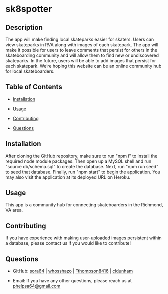 
  # sk8spotter

  

  ## Description

  The app will make finding local skateparks easier for skaters. Users can view skateparks in RVA along with images of each skatepark. The app will make it possible for users to leave comments that persist for others in the skateboarding community and will allow them to find new or undiscovered skateparks. In the future, users will be able to add images that persist for each skatepark. We’re hoping this website can be an online community hub for local skateboarders.

  ## Table of Contents

  - [Installation](#installation)
  - [Usage](#usage)
  
  - [Contributing](#contributing)
    
  
  - [Questions](#questions)
  

  ## Installation

  After cloning the GitHub repository, make sure to run "npm i" to install the required node module packages. Then open up a MySQL shell and run "source db/schema.sql" to create the database. Next, run "npm run seed" to seed that database. Finally, run "npm start" to begin the application. You may also visit the application at its deployed URL on Heroku.

  ## Usage

  This app is a community hub for connecting skateboarders in the Richmond, VA area.


  ## Contributing
  If you have experience with making user-uploaded images persistent within a database, please contact us if you would like to contribute!
    





  ## Questions

  - GitHub: [sora64](https://github.com/sora64/) | [whosshazo](https://github.com/whosshazo) | [Tthompson8416](https://github.com/Tthompson8416) | [cldunham](https://github.com/cldunham)

  - Email: If you have any other questions, please reach us at [phelpsa64@gmail.com](mailto:phelpsa64@gmail.com)


  